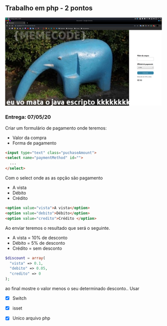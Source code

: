 ## Trabalho em php - 2 pontos

![alt](./.github/web.png)


### Entrega: 07/05/20
Criar um formulário de pagamento onde teremos:

- Valor da compra
- Forma de pagamento

```html
<input type="text" class="puchaseAmount">
<select name="paymentMethod" id="">
  ...
</select>
```

Com o select onde as as opção são pagamento

- A vista
- Débito
- Crédito

```html
<option value="vista">A vista</option>
<option value="debito">Débito</option>
<option value="credito">Crédito </option>
```

Ao enviar teremos o resultado que será o seguinte.

- A vista = 10% de desconto
- Débito = 5% de desconto
- Crédito = sem desconto

```php
$discount = array(
  "vista" => 0.1,
  "debito" => 0.05,
  "credito" => 0
);
```

ao final mostre o valor menos o seu determinado desconto..
Usar

- [x] Switch
- [x] isset
- [x] Unico arquivo php



